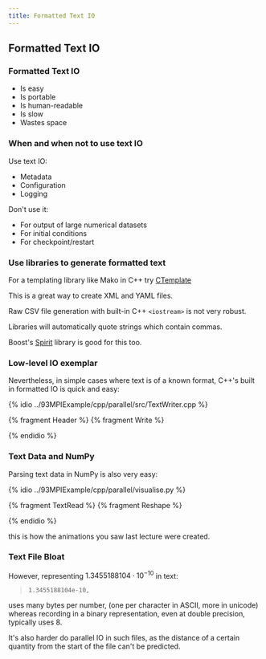 ```yaml
---
title: Formatted Text IO
---
```


## Formatted Text IO

### Formatted Text IO

* Is easy
* Is portable
* Is human-readable
* Is slow
* Wastes space

### When and when not to use text IO

Use text IO:

* Metadata
* Configuration
* Logging

Don't use it:

* For output of large numerical datasets
* For initial conditions
* For checkpoint/restart

### Use libraries to generate formatted text

For a templating library like Mako in C++ try [CTemplate](https://code.google.com/p/ctemplate/)

This is a great way to create XML and YAML files.

Raw CSV file generation with built-in C++ `<iostream>` is not very robust.

Libraries will automatically quote strings which contain commas.

Boost's [Spirit](http://boost-spirit.com/home/) library is good for this too.

### Low-level IO exemplar

Nevertheless, in simple cases where text is of a known format, C++'s built in formatted IO
is quick and easy:

{% idio ../93MPIExample/cpp/parallel/src/TextWriter.cpp %}

{% fragment Header %}
{% fragment Write %}

{% endidio %}

### Text Data and NumPy

Parsing text data in NumPy is also very easy:

{% idio ../93MPIExample/cpp/parallel/visualise.py %}

{% fragment TextRead %}
{% fragment Reshape %}

{% endidio %}

this is how the animations you saw last lecture were created.

### Text File Bloat

However, representing $1.3455188104 \cdot 10^{-10}$ in text:

> `1.3455188104e-10, `

uses many bytes per number, (one per character in ASCII, more in unicode)
whereas recording in a binary representation, even at double precision, typically uses 8.

It's also harder do parallel IO in such files, as the distance of a certain quantity from the
start of the file can't be predicted.
